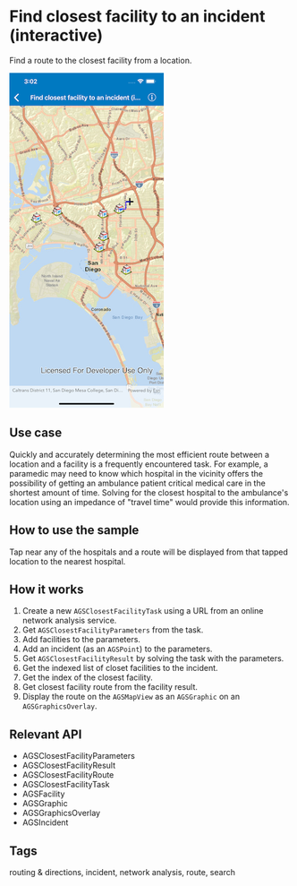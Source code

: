 # Find closest facility to an incident (interactive)

Find a route to the closest facility from a location.

![Find closest facility to an incident interactive](find-closest-facility-to-an-incident-interactive.png)

## Use case

Quickly and accurately determining the most efficient route between a location and a facility is a frequently encountered task. For example, a paramedic may need to know which hospital in the vicinity offers the possibility of getting an ambulance patient critical medical care in the shortest amount of time. Solving for the closest hospital to the ambulance's location using an impedance of "travel time" would provide this information.

## How to use the sample

Tap near any of the hospitals and a route will be displayed from that tapped location to the nearest hospital.

## How it works

1.  Create a new `AGSClosestFacilityTask` using a URL from an online network analysis service.
2.  Get `AGSClosestFacilityParameters` from the task.
3.  Add facilities to the parameters.
4.  Add an incident (as an `AGSPoint`) to the parameters.
5.  Get `AGSClosestFacilityResult` by solving the task with the parameters.
6.  Get the indexed list of closet facilities to the incident.
7.  Get the index of the closest facility.
8.  Get closest facility route from the facility result.
9.  Display the route on the `AGSMapView` as an `AGSGraphic` on an `AGSGraphicsOverlay`.

## Relevant API

*   AGSClosestFacilityParameters
*   AGSClosestFacilityResult
*   AGSClosestFacilityRoute
*   AGSClosestFacilityTask
*   AGSFacility
*   AGSGraphic
*   AGSGraphicsOverlay
*   AGSIncident

## Tags

routing & directions, incident, network analysis, route, search
